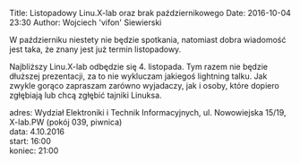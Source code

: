 Title: Listopadowy Linu.X-lab oraz brak październikowego
Date: 2016-10-04 23:30
Author: Wojciech 'vifon' Siewierski

W październiku niestety nie będzie spotkania, natomiast dobra
wiadomość jest taka, że znany jest już termin listopadowy.

Najbliższy Linu.X-lab odbędzie się 4. listopada. Tym razem nie będzie
dłuższej prezentacji, za to nie wykluczam jakiegoś lightning talku.
Jak zwykle gorąco zapraszam zarówno wyjadaczy, jak i osoby, które
dopiero zgłębiają lub chcą zgłębić tajniki Linuksa.

adres: Wydział Elektroniki i Technik Informacyjnych, ul. Nowowiejska 15/19, X-lab.PW (pokój 039, piwnica)  
data: 4.10.2016  
start: 16:00  
koniec: 21:00
